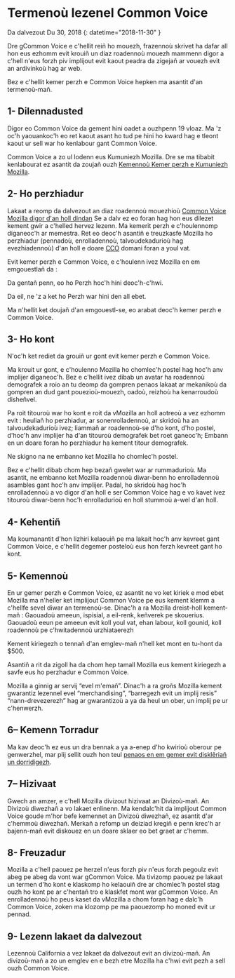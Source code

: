 # Termenoù lezenel Common Voice

Da dalvezout Du 30, 2018 {: datetime="2018-11-30" }

Dre gCommon Voice e c'hellit reiñ ho mouezh, frazennoù skrivet ha dafar all hon eus ezhomm evit krouiñ un diaz roadennoù mouezh mammenn digor a c'hell n'eus forzh piv implijout evit kaout peadra da zigejañ ar vouezh evit an ardivinkoù hag ar web. 

Bez e c'hellit kemer perzh e Common Voice hepken ma asantit d'an termenoù-mañ.

## 1- Dilennadusted
Digor eo Common Voice da gement hini oadet a ouzhpenn 19 vloaz. Ma 'z oc'h yaouankoc'h eo ret kaout asant ho tud pe hini ho kward hag e tleont kaout ur sell war ho kenlabour gant Common Voice.

Common Voice a zo ul lodenn eus Kumuniezh Mozilla. Dre se ma tibabit kenlabourat ez asantit da zoujañ ouzh [Kemennoù Kemer perzh e Kumuniezh Mozilla](https://www.mozilla.org/en-US/about/governance/policies/participation/). 

## 2- Ho perzhiadur
Lakaat a reomp da dalvezout an diaz roadennoù mouezhioù [Common Voice Mozilla digor d'an holl dindan](https://creativecommons.org/publicdomain/zero/1.0/) Se a dalv ez eo foran hag hon eus dilezet kement gwir a c'helled hervez lezenn. Ma kemerit perzh e c'houlennomp diganeoc'h ar memestra. Ret eo deoc'h asantiñ e treuzkasfe Mozilla ho perzhiadur (pennadoù, enrolladennoù, talvoudekadurioù hag evezhiadennoù) d'an holl e doare [CCO](https://creativecommons.org/publicdomain/zero/1.0/) domani foran a youl vat.

Evit kemer perzh e Common Voice, e c'houlenn ivez Mozilla en em emgouestlañ da : 

Da gentañ penn, eo ho Perzh hoc'h hini deoc'h-c'hwi.

Da eil, ne 'z a ket ho Perzh war hini den all ebet. 

Ma n'hellit ket doujañ d'an emgouestl-se, eo arabat deoc'h kemer perzh e Common Voice.

## 3- Ho kont
N'oc'h ket rediet da grouiñ ur gont evit kemer perzh e Common Voice.

Ma krouit ur gont, e c'houlenno Mozilla ho chomlec'h postel hag hoc'h anv implijer diganeoc'h. Bez e c'hellit ivez dibab un avatar ha roadennoù demografek a roio an tu deomp da gompren penaos lakaat ar mekanikoù da gompren an dud gant pouezioù-mouezh, oadoù, reizhoù ha kenarroudoù disheñvel.

Pa roit titouroù war ho kont e roit da vMozilla an holl aotreoù a vez ezhomm evit : 
heuliañ ho perzhiadur, ar sonenrolladennoù, ar skridoù ha an talvoudekadurioù ivez; 
liammañ ar roadennoù-se d'ho kont, d'ho postel, d'hoc'h anv implijer ha d'an titouroù demografek bet roet ganeoc'h;
Embann en un doare foran ho perzhiadur ha kement titour demografek. 

Ne skigno na ne embanno ket Mozilla ho chomlec'h postel.

Bez e c'hellit dibab chom hep bezañ gwelet war ar rummadurioù. Ma asantit, ne embanno ket Mozilla roadennoù diwar-benn ho enrolladennoù asambles gant hoc'h anv implijer. Padal, ho skridoù hag hoc'h enrolladennoù a vo digor d'an holl e ser Common Voice hag e vo kavet ivez titouroù diwar-benn hoc'h enrolladurioù en holl stummoù a-wel d'an holl. 

## 4- Kehentiñ
Ma koumanantit d'hon lizhiri kelaouiñ pe ma lakait hoc'h anv kevreet gant Common Voice, e c'hellit degemer posteloù eus hon ferzh kevreet gant ho kont.

## 5- Kemennoù

En ur gemer perzh e Common Voice, ez asantit ne vo ket kiriek e mod ebet Mozilla ma n'heller ket implijout Common Voice pe eus kement klemm a c'hellfe sevel diwar an termenoù-se. Dinac'h a ra Mozilla dreist-holl kement-mañ :
Gaouadoù ameeun, ispisial, a eil-renk, keñverek pe skouerius. 
Gaouadoù eeun pe ameeun evit koll youl vat, ehan labour, koll gounid, koll roadennoù pe c'hwitadennoù urzhiataerezh 

Kement kiriegezh o tennañ d'an emglev-mañ n'hell ket mont en tu-hont da $500. 

Asantiñ a rit da zigoll ha da chom hep tamall Mozilla eus kement kiriegezh a savfe eus ho perzhadur e Common Voice.

Mozilla a ginnig ar servij “evel m'emañ”. Dinac'h a ra groñs Mozilla kement gwarantiz lezennel evel “merchandising”, “barregezh evit un implij resis” “nann-drevezerezh” hag ar gwarantizoù a ya da heul un ober, un implij pe ur c'henwerzh.

## 6– Kemenn Torradur
Ma kav deoc'h ez eus un dra bennak a ya a-enep d'ho kwirioù oberour pe genwerzhel, mar plij sellit ouzh hon teul [penaos en em gemer evit disklêriañ un dorridigezh](https://www.mozilla.org/about/legal/report-infringement/).

## 7– Hizivaat
Gwech an amzer, e c'hell Mozilla divizout hizivaat an Divizoù-mañ. An Divizoù diwezhañ a vo lakaet enlinenn.
Ma kendalc'hit da implijout Common Voice goude m'hor befe kemennet an Divizoù diwezhañ, ez asantit d'ar c'hemmoù diwezhañ. Merkañ a refomp un deiziad kregiñ e penn krec'h ar bajenn-mañ evit diskouez en un doare sklaer eo bet graet ar c'hemm.

## 8- Freuzadur
Mozilla a c'hell paouez pe herzel n'eus forzh piv n'eus forzh pegoulz evit abeg pe abeg da vont war gCommon Voice. Ma tivizomp paouez pe lakaat un termen d'ho kont e klaskomp ho kelaouiñ dre ar chomlec'h postel stag ouzh ho kont pe ar c'hentañ tro e klaskfet mont war gCommon Voice. 
An enrolladennoù ho peus kaset da vMozilla a chom foran hag e dalc'h Common Voice, zoken ma klozomp pe ma paouezomp ho moned evit ur pennad.

## 9- Lezenn lakaet da dalvezout
Lezennoù California a vez lakaet da dalvezout evit an divizoù-mañ. An divizoù-mañ a zo un emglev en e bezh etre Mozilla ha c'hwi evit pezh a sell ouzh Common Voice. 
